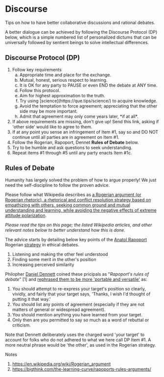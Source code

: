 # Discourse
Tips on how to have better collaborative discussions and rational debates.

A better dialogue can be achieved by following the Discourse Protocol (DP) below, which is a simple numbered list of personalized dictums that can be universally followed by sentient beings to solve intellectual differences. 

## Discourse Protocol (DP)
  1. Follow key requirements
     <ol style="list-style-type: lower-latin">
     <li>Appropriate time and place for the exchange.</li>
     <li>Mutual, honest, serious respect to learning.</li>
     <li>It is OK for any party to PAUSE or even END the debate at ANY time.</li>
     <li>Follow this protocol.</li>
     <li>Aim for highest approximation to the truth.</li>
     <li>Try using [science](https://que.tips/science/) to acquire knowledge.</li>
     <li>Avoid the temptation to force agreement; appreciating that the other side may be more important.</li>
     <li>Admit that agreement may only come years later, *if at all*.</li>       
     </ol>
  2. If above requirements are missing, don't give up! Send this link, asking if 'other side' would like to agree to them.
  3. If at any point you sense an infringement of Item #1, say so and DO NOT continue until all parties are in agreement on Item #1.
  4. Follow the Rogerian, Rapoport, Dennet **Rules of Debate** below.
  5. Try to be humble and ask questions to seek understanding.
  6. Repeat items #1 through #5 until any party enacts Item #1c.

## Rules of Debate
Humanity has largely solved the problem of how to argue properly! We just need the self-discipline to follow the proven advice.

Please follow what Wikipedia describes as [a Rogerian argument (or Rogerian rhetoric), a rhetorical and conflict resolution strategy based on empathizing with others, seeking common ground and mutual understanding and learning, while avoiding the negative effects of extreme attitude polarization](https://en.wikipedia.org/wiki/Rogerian_argument).

*Please read the tips on this page; the listed Wikipedia articles, and other relevant notes below to better understand how this is done.*

The advice starts by detailing below key points of the [Anatol Rapoport](https://en.wikipedia.org/wiki/Anatol_Rapoport) Rogerian [strategy](https://en.wikipedia.org/wiki/Rogerian_argument#Rapoport's_rules) in ethical debates.
  1. Listening and making the other feel understood
  2. Finding some merit in the other's position
  3. Increasing perceived similarity

Philopher [Daniel Dennett](https://en.wikipedia.org/wiki/Daniel_Dennett) coined these pricipals as "*Rapoport's rules of debate*" [1] and [rephrased them to be more 'portable and versatile'](https://en.wikipedia.org/wiki/Rogerian_argument#Dennett's_version) as:
  1. You should attempt to re-express your target's position so clearly, vividly, and fairly that your target says, 'Thanks, I wish I'd thought of putting it that way.'
  2. You should list any points of agreement (especially if they are not matters of general or widespread agreement).
  3. You should mention anything you have learned from your target.
  4. Only then are you permitted to say so much as a word of rebuttal or criticism.

Note that Dennett deliberately uses the charged word 'your target' to account for folks who do not adhered to what we here call DP Item #1. A more neutral phrase would be 'the other', as used in the Rogerian strategy.

Notes
1. <https://en.wikipedia.org/wiki/Rogerian_argument>
2. <https://bigthink.com/the-learning-curve/rapoports-rules-arguments/>
